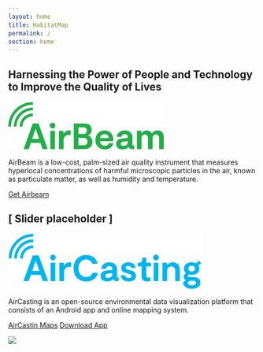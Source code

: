 ```yaml
---
layout: home
title: HabitatMap
permalink: /
section: home
---
```


<section class="panel bg-teal-light padding-vertical-medium">
  <h1 class="heading heading--large u--accent-hm">Harnessing the Power of People and Technology to Improve the Quality of Lives</h1>
  <img class="logo logo--body" src="assets/img/svg/AirBeam-Logo-Body.svg" />
  <p class="p--large u--gray-text">AirBeam is a low-cost, palm-sized air quality instrument that measures hyperlocal concentrations of harmful microscopic particles in the air, known as particulate matter, as well as humidity and temperature.</p>

  <a href="#" class="badge-link badge-link--hm">
    <span class="is-verticaly-centered">Get Airbeam</span>
  </a>
</section>

<section>
  <h2 class="heading--medium">[ Slider placeholder ]</h2>
</section>

<section>
  <img class="logo logo--body" src="assets/img/svg/AirCasting-Logo-Body.svg" />
  <p class="p--large u--gray-text">AirCasting is an open-source environmental data visualization platform that consists of an Android app and online mapping system.</p>

  <a href="#" class="button button--ac">AirCastin Maps</a>
  <a href="#" class="button button--ac">Download App</a>

  <img src="assets/img/habitatmap-aircasting-map-placeholder.png" />



</section>
